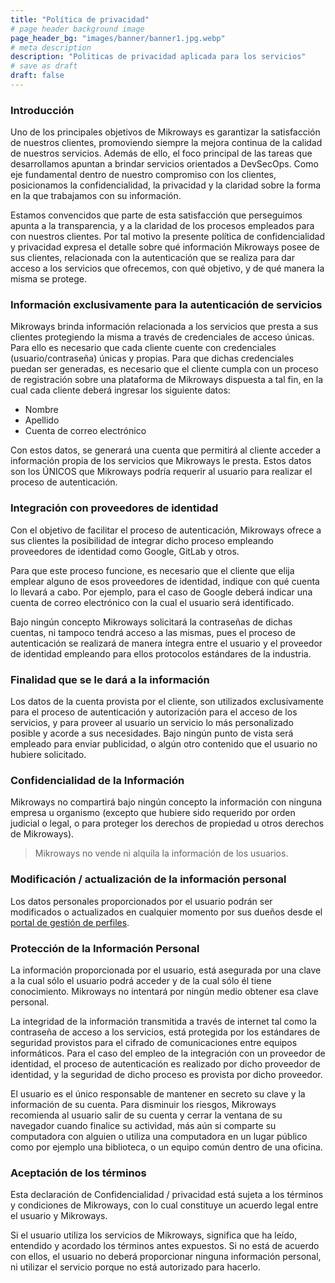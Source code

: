 ```yaml
---
title: "Política de privacidad"
# page header background image
page_header_bg: "images/banner/banner1.jpg.webp"
# meta description
description: "Politicas de privacidad aplicada para los servicios"
# save as draft
draft: false
---
```


### Introducción

Uno de los principales objetivos de Mikroways es garantizar la satisfacción de nuestros clientes,
promoviendo siempre la mejora continua de la calidad de nuestros servicios. Además de ello,
el foco principal de las tareas que desarrollamos apuntan a brindar servicios orientados a DevSecOps.
Como eje fundamental dentro de nuestro compromiso con los clientes, posicionamos la confidencialidad,
la privacidad y la claridad sobre la forma en la que trabajamos con su información. 

Estamos convencidos que parte de esta satisfacción que perseguimos apunta a la transparencia,
y a la claridad de los procesos empleados para con nuestros clientes. Por tal motivo la presente
política de confidencialidad y privacidad expresa el detalle sobre qué información Mikroways posee de sus clientes,
relacionada con la autenticación que se realiza para dar acceso a los servicios que ofrecemos, con qué objetivo,
y de qué manera la misma se protege. 

### Información exclusivamente para la autenticación de servicios

Mikroways brinda información relacionada a los servicios que presta a sus clientes protegiendo la misma a través
de credenciales de acceso únicas. Para ello es necesario que cada cliente cuente con credenciales (usuario/contraseña)
únicas y propias. Para que dichas credenciales puedan ser generadas, es necesario que el cliente cumpla con un
proceso de registración sobre una plataforma de Mikroways dispuesta a tal fin, en la cual cada cliente deberá ingresar
los siguiente datos:

- Nombre
- Apellido
- Cuenta de correo electrónico

Con estos datos, se generará una cuenta que permitirá al cliente acceder a información propia de los servicios que
Mikroways le presta. Estos datos son los ÚNICOS que Mikroways podría requerir al usuario para realizar el proceso de autenticación.

### Integración con proveedores de identidad

Con el objetivo de facilitar el proceso de autenticación, Mikroways ofrece a sus clientes la posibilidad de integrar dicho proceso
empleando proveedores de identidad como Google, GitLab y otros. 

Para que este proceso funcione, es necesario que el cliente que elija emplear alguno de esos proveedores de identidad,
indique con qué cuenta lo llevará a cabo. Por ejemplo, para el caso de Google deberá indicar una cuenta de correo electrónico
con la cual el usuario será identificado. 

Bajo ningún concepto Mikroways solicitará la contraseñas de dichas cuentas, ni tampoco tendrá acceso a las mismas,
pues el proceso de autenticación se realizará de manera íntegra entre el usuario y el proveedor de identidad
empleando para ellos protocolos estándares de la industria.

### Finalidad que se le dará a la información

Los datos de la cuenta provista por el cliente, son utilizados exclusivamente para el proceso de autenticación y
autorización para el acceso de los servicios, y para proveer al usuario un servicio lo más personalizado posible y
acorde a sus necesidades. Bajo ningún punto de vista será empleado para enviar publicidad, o algún otro contenido
que el usuario no hubiere solicitado.

### Confidencialidad de la Información

Mikroways no compartirá bajo ningún concepto la información con ninguna empresa u organismo (excepto que hubiere sido
requerido por orden judicial o legal, o para proteger los derechos de propiedad u otros derechos de Mikroways).

> Mikroways no vende ni alquila la información de los usuarios.

### Modificación / actualización de la información personal

Los datos personales proporcionados por el usuario podrán ser modificados o actualizados en cualquier momento por sus
dueños desde el [portal de gestión de perfiles](https://idp.mikroways.net/auth/realms/externos/account/).

### Protección de la Información Personal

La información proporcionada por el usuario, está asegurada por una clave a la cual sólo el usuario podrá acceder y
de la cual sólo él tiene conocimiento. Mikroways no intentará por ningún medio obtener esa clave personal.

La integridad de la información transmitida a través de internet tal como la contraseña de acceso a los servicios,
está protegida por los estándares de seguridad provistos para el cifrado de comunicaciones entre equipos informáticos.
Para el caso del empleo de la integración con un proveedor de identidad, el proceso de autenticación es realizado por dicho
proveedor de identidad, y la seguridad de dicho proceso es provista por dicho proveedor. 

El usuario es el único responsable de mantener en secreto su clave y la información de su cuenta. Para disminuir los riesgos,
Mikroways recomienda al usuario salir de su cuenta y cerrar la ventana de su navegador cuando finalice su actividad,
más aún si comparte su computadora con alguien o utiliza una computadora en un lugar público como por ejemplo una biblioteca,
o un equipo común dentro de una oficina.

### Aceptación de los términos

Esta declaración de Confidencialidad / privacidad está sujeta a los términos y condiciones de Mikroways, con lo cual constituye
un acuerdo legal entre el usuario y Mikroways.

Si el usuario utiliza los servicios de Mikroways, significa que ha leído, entendido y acordado los términos antes expuestos.
Si no está de acuerdo con ellos, el usuario no deberá proporcionar ninguna información personal, ni utilizar el servicio porque
no está autorizado para hacerlo.


